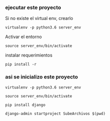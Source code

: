 ### ejecutar este proyecto

Si no existe el virtual env, crearlo

`virtualenv -p python3.6 server_env`

Activar el entorno

`source server_env/bin/activate`

instalar requerimientos

`pip install -r`

### asi se inicializo este proyecto

`virtualenv -p python3.6 server_env`

`source server_env/bin/activate`

`pip install django`

`django-admin startproject SubeArchivos $(pwd)`


